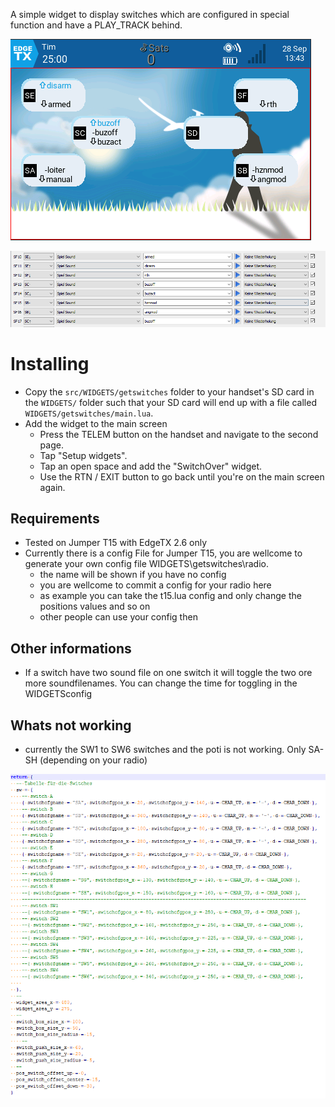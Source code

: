 A simple widget to display switches which are configured in special function and have a PLAY_TRACK behind.

![widget screenshot](doc/img/example1.png)

![config screenshot](doc/img/config.png)

# Installing
* Copy the `src/WIDGETS/getswitches` folder to your handset's SD card in the `WIDGETS/` folder such that your SD card will end up with a file called `WIDGETS/getswitches/main.lua`.
* Add the widget to the main screen
  * Press the TELEM button on the handset and navigate to the second page.
  * Tap "Setup widgets".
  * Tap an open space and add the "SwitchOver" widget.
  * Use the RTN / EXIT button to go back until you're on the main screen again.

## Requirements
* Tested on Jumper T15 with EdgeTX 2.6 only
* Currently there is a config File for Jumper T15, you are wellcome to generate your own config file WIDGETS\getswitches\radio.
  * the name will be shown if you have no config
  * you are wellcome to commit a config for your radio here
  * as example you can take the t15.lua config and only change the positions values and so on
  * other people can use your config then

## Other informations
* If a switch have two sound file on one switch it will toggle the two ore more soundfilenames. You can change the time for toggling in the WIDGETSconfig

## Whats not working
* currently the SW1 to SW6 switches and the poti is not working. Only SA-SH (depending on your radio)
  
![t15 config screenshot](doc/img/t15_config.png)